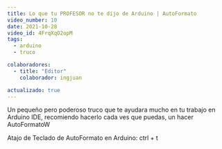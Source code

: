 ```yaml
---
title: Lo que tu PROFESOR no te dijo de Arduino | AutoFormato
video_number: 10
date: 2021-10-28
video_id: 4FrqXqO2opM
tags:
  - arduino
  - truco

colaboradores:
  - title: "Editor"
    colaborador: ingjuan

actualizado: true
---
```


Un pequeño pero poderoso truco que te ayudara mucho en tu trabajo en Arduino IDE, recomiendo hacerlo cada ves que puedas, un hacer AutoFormatoW

Atajo de Teclado de AutoFormato en Arduino:
ctrl + t
